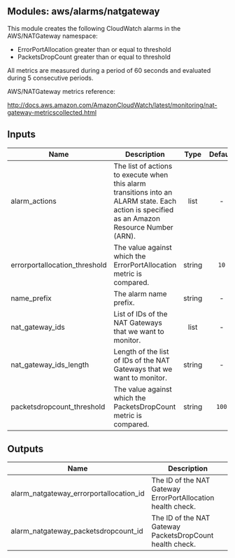## Modules: aws/alarms/natgateway

This module creates the following CloudWatch alarms in the
AWS/NATGateway namespace:

  - ErrorPortAllocation greater than or equal to threshold
  - PacketsDropCount greater than or equal to threshold

All metrics are measured during a period of 60 seconds and evaluated
during 5 consecutive periods.

AWS/NATGateway metrics reference:

http://docs.aws.amazon.com/AmazonCloudWatch/latest/monitoring/nat-gateway-metricscollected.html


## Inputs

| Name | Description | Type | Default | Required |
|------|-------------|:----:|:-----:|:-----:|
| alarm_actions | The list of actions to execute when this alarm transitions into an ALARM state. Each action is specified as an Amazon Resource Number (ARN). | list | - | yes |
| errorportallocation_threshold | The value against which the ErrorPortAllocation metric is compared. | string | `10` | no |
| name_prefix | The alarm name prefix. | string | - | yes |
| nat_gateway_ids | List of IDs of the NAT Gateways that we want to monitor. | list | - | yes |
| nat_gateway_ids_length | Length of the list of IDs of the NAT Gateways that we want to monitor. | string | - | yes |
| packetsdropcount_threshold | The value against which the PacketsDropCount metric is compared. | string | `100` | no |

## Outputs

| Name | Description |
|------|-------------|
| alarm_natgateway_errorportallocation_id | The ID of the NAT Gateway ErrorPortAllocation health check. |
| alarm_natgateway_packetsdropcount_id | The ID of the NAT Gateway PacketsDropCount health check. |

